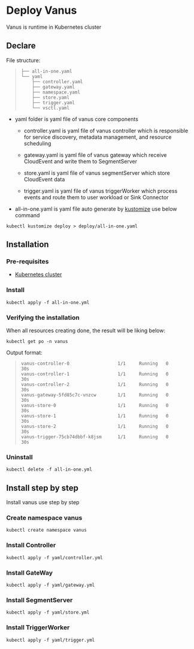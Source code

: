 # Deploy Vanus

Vanus is runtime in Kubernetes cluster

## Declare

File structure:

> ```text
> ├── all-in-one.yaml
> └── yaml
>     ├── controller.yaml
>     ├── gateway.yaml
>     ├── namespace.yaml
>     ├── store.yaml
>     ├── trigger.yaml
>     └── vsctl.yaml
> 
> ```

- yaml folder is yaml file of vanus core components

  - controller.yaml is yaml file of vanus controller which is responsible for service discovery, metadata management, and resource scheduling
  
  - gateway.yaml is yaml file of vanus gateway which receive CloudEvent and write them to SegmentServer
  
  - store.yaml is yaml file of vanus segmentServer which store CloudEvent data
  
  - trigger.yaml is yaml file of vanus triggerWorker which process events and route them to user workload or Sink Connector

- all-in-one.yaml is yaml file auto generate by [kustomize]  use below command

```shell
kubectl kustomize deploy > deploy/all-in-one.yaml
```

## Installation

### Pre-requisites

- [Kubernetes cluster](https://kubernetes.io/docs/setup/)

### Install

```shell
kubectl apply -f all-in-one.yml
```

### Verifying the installation

When all resources creating done, the result will be liking below:

```shell
kubectl get po -n vanus
```

Output format:

> ```text
> vanus-controller-0                  1/1     Running   0             30s
> vanus-controller-1                  1/1     Running   0             30s
> vanus-controller-2                  1/1     Running   0             30s
> vanus-gateway-5fd85c7c-vnzcw        1/1     Running   0             30s
> vanus-store-0                       1/1     Running   0             30s
> vanus-store-1                       1/1     Running   0             30s
> vanus-store-2                       1/1     Running   0             30s
> vanus-trigger-75cb74dbbf-k8jsm      1/1     Running   0             30s
> ```

### Uninstall

```shell
kubectl delete -f all-in-one.yml
```

## Install step by step

Install vanus use step by step

### Create namespace vanus

```shell
kubectl create namespace vanus
```

### Install Controller

```shell
kubectl apply -f yaml/controller.yml
```

### Install GateWay

```shell
kubectl apply -f yaml/gateway.yml
```

### Install SegmentServer

```shell
kubectl apply -f yaml/store.yml
```

### Install TriggerWorker

```shell
kubectl apply -f yaml/trigger.yml
```

[kustomize]: https://kustomize.io/
